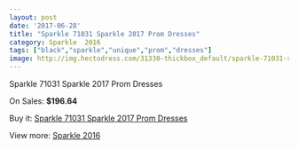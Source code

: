 ```yaml
---
layout: post
date: '2017-06-28'
title: "Sparkle 71031 Sparkle 2017 Prom Dresses"
category: Sparkle  2016
tags: ["black","sparkle","unique","prom","dresses"]
image: http://img.hectodress.com/31330-thickbox_default/sparkle-71031-sparkle-2012-prom-dresses.jpg
---
```

Sparkle 71031 Sparkle 2017 Prom Dresses

On Sales: **$196.64**
<a href="https://www.hectodress.com/sparkle-2013/14375-sparkle-71031-sparkle-2012-prom-dresses.html"><amp-img layout="responsive" width="600" height="600" src="//img.hectodress.com/31330-thickbox_default/sparkle-71031-sparkle-2012-prom-dresses.jpg" alt="Sparkle 71031 Sparkle 2017 Prom Dresses 0" /></a>

Buy it: [Sparkle 71031 Sparkle 2017 Prom Dresses](https://www.hectodress.com/sparkle-2013/14375-sparkle-71031-sparkle-2012-prom-dresses.html "Sparkle 71031 Sparkle 2017 Prom Dresses")

View more: [Sparkle  2016](https://www.hectodress.com/255-sparkle-2013 "Sparkle  2016")